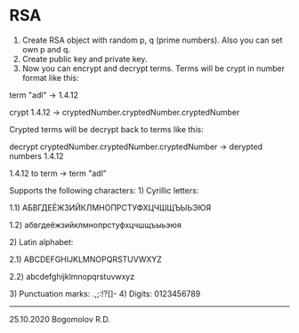 # RSA
1) Create RSA object with random p, q (prime numbers). Also you can set own p and q.
2) Create public key and private key.
3) Now you can encrypt and decrypt terms.
Terms will be crypt in number format like this: 
<p>          term "adl" -> 1.4.12</p>
<p>          crypt 1.4.12 -> cryptedNumber.cryptedNumber.cryptedNumber</p>
Crypted terms will be decrypt back to terms like this: 
<p>          decrypt cryptedNumber.cryptedNumber.cryptedNumber -> derypted numbers 1.4.12</p>
<p>          1.4.12 to term -> term "adl"</p>
Supports the following characters:
1) Сyrillic letters:
<p>          1.1) АБВГДЕЁЖЗИЙКЛМНОПРСТУФХЦЧШЩЪЫЬЭЮЯ</p>
<p>          1.2) абвгдеёжзийклмнопрстуфхцчшщъыьэюя</p>
2) Latin alphabet:
<p>          2.1) ABCDEFGHIJKLMNOPQRSTUVWXYZ</p>
<p>          2.2) abcdefghijklmnopqrstuvwxyz</p>
3) Punctuation marks: .,;:!?[]-
4) Digits: 0123456789

---------
25.10.2020 Bogomolov R.D.
